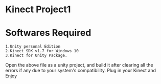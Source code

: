 # Kinect Project1 #



# Softwares Required #
    1.Unity personal Edition
    2.Kinect SDK v1.7 for Windows 10
    3.Kinect for Unity Package.
      


Open the above file as a unity project, and build it after clearing all the errors if any due to your system's compatibility. Plug in your Kinect and Enjoy 
